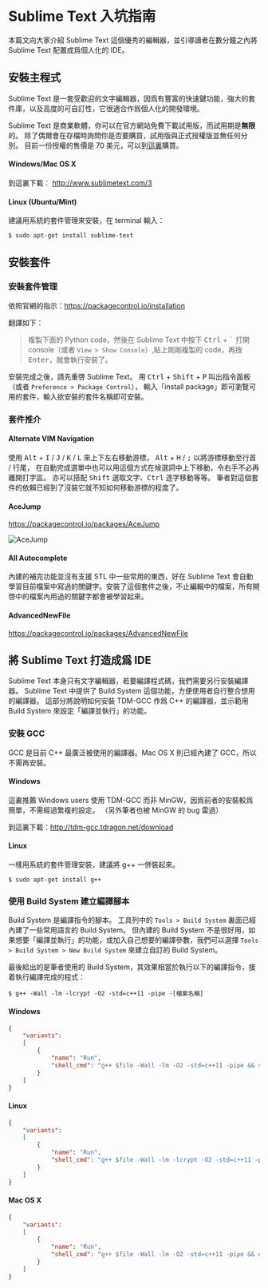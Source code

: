 # Sublime Text 入坑指南
本篇文向大家介紹 Sublime Text 這個優秀的編輯器，並引導讀者在數分鐘之內將 Sublime Text 配置成爲個人化的 IDE。

## 安裝主程式

Sublime Text 是一套受歡迎的文字編輯器，因爲有豐富的快速鍵功能，強大的套件庫，以及高度的可自訂性，它很適合作爲個人化的開發環境。

Sublime Text 是商業軟體，你可以在官方網站免費下載試用版，而試用期是**無限**的。
除了偶爾會在存檔時詢問你是否要購買，試用版與正式授權版並無任何分別。
目前一份授權的售價是 70 美元，可以到[這裏](http://www.sublimetext.com/buy)購買。

#### Windows/Mac OS X
到這裏下載：
http://www.sublimetext.com/3

#### Linux (Ubuntu/Mint)
建議用系統的套件管理來安裝，在 terminal 輸入：
``` shell
$ sudo apt-get install sublime-text
```

## 安裝套件

### 安裝套件管理
依照官網的指示：https://packagecontrol.io/installation

翻譯如下：
> 複製下面的 Python code，然後在 Sublime Text 中按下 <kbd>Ctrl</kbd> + <kbd>\`</kbd> 打開 console（或者 `View > Show Console`）,貼上剛剛複製的 code，再按 <kbd>Enter</kbd>，就會執行安裝了。

安裝完成之後，請先重啓 Sublime Text。
用 <kbd>Ctrl</kbd> + <kbd>Shift</kbd> + <kbd>P</kbd> 叫出指令面板（或者 `Preference > Package Control`），
輸入「install package」即可瀏覽可用的套件，輸入欲安裝的套件名稱即可安裝。

### 套件推介

#### Alternate VIM Navigation

使用 <kbd>Alt</kbd> + <kbd>I</kbd> / <kbd>J</kbd> / <kbd>K</kbd> / <kbd>L</kbd> 來上下左右移動游標，
<kbd>Alt</kbd> + <kbd>H</kbd> / <kbd>;</kbd> 以將游標移動至行首 / 行尾，
在自動完成選單中也可以用這個方式在候選詞中上下移動，令右手不必再離開打字區。
亦可以搭配 <kbd>Shift</kbd> 選取文字、<kbd>Ctrl</kbd> 逐字移動等等。
筆者對這個套件的依賴已經到了沒裝它就不知如何移動游標的程度了。

#### AceJump
https://packagecontrol.io/packages/AceJump

![AceJump](https://cloud.githubusercontent.com/assets/8056203/10858871/92069504-7f58-11e5-8593-e373121fd917.gif)

#### All Autocomplete
內建的補完功能並沒有支援 STL 中一些常用的東西，好在 Sublime Text 會自動學習目前檔案中寫過的關鍵字。安裝了這個套件之後，不止編輯中的檔案，所有開啓中的檔案內用過的關鍵字都會被學習起來。

#### AdvancedNewFile
https://packagecontrol.io/packages/AdvancedNewFile

## 將 Sublime Text 打造成爲 IDE

Sublime Text 本身只有文字編輯器，若要編譯程式碼，我們需要另行安裝編譯器。
Sublime Text 中提供了 Build System 這個功能，方便使用者自行整合想用的編譯器。
這部分將說明如何安裝 TDM-GCC 作爲 C++ 的編譯器，並示範用 Build System 來設定「編譯並執行」的功能。

### 安裝 GCC

GCC 是目前 C++ 最廣泛被使用的編譯器。Mac OS X 則已經內建了 GCC，所以不需再安裝。

#### Windows

這裏推薦 Windows users 使用 TDM-GCC 而非 MinGW，因爲前者的安裝較爲簡單，不需經過繁複的設定。
（另外筆者也被 MinGW 的 bug 雷過）

到這裏下載：http://tdm-gcc.tdragon.net/download

#### Linux
一樣用系統的套件管理安裝，建議將 g++ 一併裝起來。
``` shell
$ sudo apt-get install g++
```

### 使用 Build System 建立編譯腳本

Build System 是編譯指令的腳本。
工具列中的 `Tools > Build System` 裏面已經內建了一些常用語言的 Build System。
但內建的 Build System 不是很好用，如果想要「編譯並執行」的功能，或加入自己想要的編譯參數，我們可以選擇 `Tools > Build System > New Build System` 來建立自訂的 Build System。

最後給出的是筆者使用的 Build System，其效果相當於執行以下的編譯指令，接着執行編譯完成的程式：
``` shell
$ g++ -Wall -lm -lcrypt -O2 -std=c++11 -pipe -[檔案名稱]
```

#### Windows
``` json
{
    "variants":
    [
        {
            "name": "Run",
            "shell_cmd": "g++ $file -Wall -lm -O2 -std=c++11 -pipe && start cmd /k a"
        }
    ]
}
```

#### Linux
``` json
{
    "variants":
    [
        {
            "name": "Run",
			"shell_cmd": "g++ $file -Wall -lm -lcrypt -O2 -std=c++11 -pipe && gnome-terminal -x bash -c \"./a.out; read -p \\\"[Press any key]\\\"\""
        }
    ]
}
```

#### Mac OS X
``` json
{
    "variants":
    [
        {
            "name": "Run",
            "shell_cmd": "g++ $file -Wall -lm -O2 -std=c++11 -pipe && open -a Terminal ./a.out"
        }
    ]
}

```
